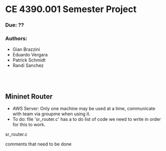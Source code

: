 <h1>CE 4390.001 Semester Project</h1>
<h3>Due: ??</h3>
<h3>Authors:</h3>
<ul><li>Gian Brazzini</li><li>Eduardo Vergara</li><li>Patrick Schmidt</li><li>Randi Sanchez</li></ul>
<br>
<br>
<h2>Mininet Router</h2>
<ul><li>AWS Server: Only one machine may be used at a time, communicate with team via groupme when using it.</li>
<li>To do: file 'sr_router.c' has a to do list of code we need to write in order for this to work.</li>

</ul>

sr_router.c

comments that need to be done

